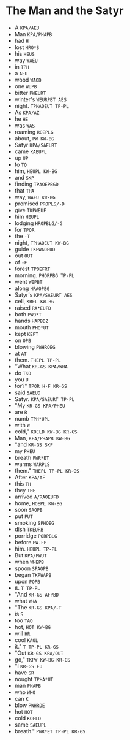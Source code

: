 # The Man and the Satyr

* A `KPA/AEU`
* Man `KPA/PHAPB`
* had `H`
* lost `HRO*S`
* his `HEUS`
* way `WAEU`
* in `TPH`
* a `AEU`
* wood `WAOD`
* one `WUPB`
* bitter `PWEURT`
* winter's `WEURPBT AES`
* night. `TPHAOEUT TP-PL`
* As `KPA/AZ`
* he `HE`
* was `WAS`
* roaming `ROEPLG`
* about, `PW KW-BG`
* Satyr `KPA/SAEURT`
* came `KAEUPL`
* up `UP`
* to `TO`
* him, `HEUPL KW-BG`
* and `SKP`
* finding `TPAOEPBGD`
* that `THA`
* way, `WAEU KW-BG`
* promised `PROPLS/-D`
* give `TKPWEUF`
* him `HEUPL`
* lodging `HROPBLG/-G`
* for `TPOR`
* the `-T`
* night, `TPHAOEUT KW-BG`
* guide `TKPWAOEUD`
* out `OUT`
* of `-F`
* forest `TPOEFRT`
* morning. `PHORPBG TP-PL`
* went `WEPBT`
* along `HRAOPBG`
* Satyr's `KPA/SAEURT AES`
* cell, `KREL KW-BG`
* raised `RA*EUFD`
* both `PWO*T`
* hands `HAPBDZ`
* mouth `PHO*UT`
* kept `KEPT`
* on `OPB`
* blowing `PWHROEG`
* at `AT`
* them. `THEPL TP-PL`
* "What `KR-GS KPA/WHA`
* do `TKO`
* you `U`
* for?" `TPOR H-F KR-GS`
* said `SAEUD`
* Satyr. `KPA/SAEURT TP-PL`
* "My `KR-GS KPA/PHEU`
* are `R`
* numb `TPH*UPL`
* with `W`
* cold," `KOELD KW-BG KR-GS`
* Man, `KPA/PHAPB KW-BG`
* "and `KR-GS SKP`
* my `PHEU`
* breath `PWR*ET`
* warms `WARPLS`
* them." `THEPL TP-PL KR-GS`
* After `KPA/AF`
* this `TH`
* they `THE`
* arrived `A/RAOEUFD`
* home, `HOEPL KW-BG`
* soon `SAOPB`
* put `PUT`
* smoking `SPHOEG`
* dish `TKEURB`
* porridge `PORPBLG`
* before `PW-FP`
* him. `HEUPL TP-PL`
* But `KPA/PWUT`
* when `WHEPB`
* spoon `SPAOPB`
* began `TKPWAPB`
* upon `POPB`
* it. `T TP-PL`
* "And `KR-GS AFPBD`
* what `WHA`
* "The `KR-GS KPA/-T`
* is `S`
* too `TAO`
* hot, `HOT KW-BG`
* will `HR`
* cool `KAOL`
* it." `T TP-PL KR-GS`
* "Out `KR-GS KPA/OUT`
* go," `TKPW KW-BG KR-GS`
* "I `KR-GS EU`
* have `SR`
* nought `TPHA*UT`
* man `PHAPB`
* who `WHO`
* can `K`
* blow `PWHROE`
* hot `HOT`
* cold `KOELD`
* same `SAEUPL`
* breath." `PWR*ET TP-PL KR-GS`
